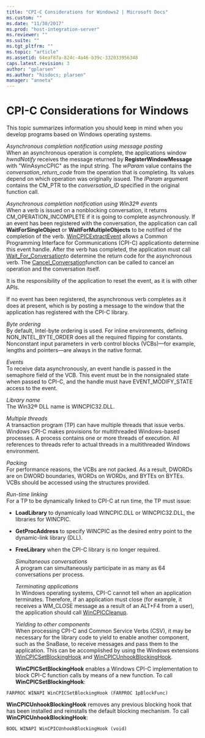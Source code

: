 ```yaml
---
title: "CPI-C Considerations for Windows2 | Microsoft Docs"
ms.custom: ""
ms.date: "11/30/2017"
ms.prod: "host-integration-server"
ms.reviewer: ""
ms.suite: ""
ms.tgt_pltfrm: ""
ms.topic: "article"
ms.assetid: 64eaf87a-824c-4a46-b39c-332033956348
caps.latest.revision: 3
author: "gplarsen"
ms.author: "hisdocs; plarsen"
manager: "anneta"
---
```

# CPI-C Considerations for Windows
This topic summarizes information you should keep in mind when you develop programs based on Windows operating systems.  
  
 *Asynchronous completion notification using message posting*  
 When an asynchronous operation is complete, the applications window *hwndNotify* receives the message returned by **RegisterWindowMessage** with "WinAsyncCPIC" as the input string. The *wParam* value contains the *conversation_return_code* from the operation that is completing. Its values depend on which operation was originally issued. The *IParam* argument contains the CM_PTR to the *conversation_ID* specified in the original function call.  
  
 *Asynchronous completion notification using Win32*®  *events*  
 When a verb is issued on a nonblocking conversation, it returns CM_OPERATION_INCOMPLETE if it is going to complete asynchronously. If an event has been registered with the conversation, the application can call **WaitForSingleObject** or **WaitForMultipleObjects** to be notified of the completion of the verb. [WinCPICExtractEvent](./wincpicextractevent2.md) allows a Common Programming Interface for Communications (CPI-C) applicationto determine this event handle. After the verb has completed, the application must call [Wait_For_Conversation](./wait-for-conversation-cpi-c-1.md)to determine the return code for the asynchronous verb. The [Cancel_Conversation](./cancel-conversation-cpi-c-2.md)function can be called to cancel an operation and the conversation itself.  
  
 It is the responsibility of the application to reset the event, as it is with other APIs.  
  
 If no event has been registered, the asynchronous verb completes as it does at present, which is by posting a message to the window that the application has registered with the CPI-C library.  
  
 *Byte ordering*  
 By default, Intel-byte ordering is used. For inline environments, defining NON_INTEL_BYTE_ORDER does all the required flipping for constants. Nonconstant input parameters in verb control blocks (VCBs)—for example, lengths and pointers—are always in the native format.  
  
 *Events*  
 To receive data asynchronously, an event handle is passed in the semaphore field of the VCB. This event must be in the nonsignaled state when passed to CPI-C, and the handle must have EVENT_MODIFY_STATE access to the event.  
  
 *Library name*  
 The Win32® DLL name is WINCPIC32.DLL.  
  
 *Multiple threads*  
 A transaction program (TP) can have multiple threads that issue verbs. Windows CPI-C makes provisions for multithreaded Windows-based processes. A process contains one or more threads of execution. All references to threads refer to actual threads in a multithreaded Windows environment.  
  
 *Packing*  
 For performance reasons, the VCBs are not packed. As a result, DWORDs are on DWORD boundaries, WORDs on WORDs, and BYTEs on BYTEs. VCBs should be accessed using the structures provided.  
  
 *Run-time linking*  
 For a TP to be dynamically linked to CPI-C at run time, the TP must issue:  
  
- **LoadLibrary** to dynamically load WINCPIC.DLL or WINCPIC32.DLL, the libraries for WINCPIC.  
  
- **GetProcAddress** to specify WINCPIC as the desired entry point to the dynamic-link library (DLL).  
  
- **FreeLibrary** when the CPI-C library is no longer required.  
  
  *Simultaneous conversations*  
  A program can simultaneously participate in as many as 64 conversations per process.  
  
  *Terminating applications*  
  In Windows operating systems, CPI-C cannot tell when an application terminates. Therefore, if an application must close (for example, it receives a WM_CLOSE message as a result of an ALT+F4 from a user), the application should call [WinCPICCleanup](./wincpiccleanup2.md).  
  
  *Yielding to other components*  
  When processing CPI-C and Common Service Verbs (CSV), it may be necessary for the library code to yield to enable another component, such as the SnaBase, to receive messages and pass them to the application. This can be accomplished by using the Windows extensions [WinCPICSetBlockingHook](./wincpicsetblockinghook2.md) and [WinCPICUnhookBlockingHook](./wincpicunhookblockinghook2.md).  
  
  **WinCPICSetBlockingHook** enables a Windows CPI-C implementation to block CPI-C function calls by means of a new function. To call **WinCPICSetBlockingHook**:  
  
```  
FARPROC WINAPI WinCPICSetBlockingHook (FARPROC 1pBlockFunc)  
```  
  
 **WinCPICUnhookBlockingHook** removes any previous blocking hook that has been installed and reinstalls the default blocking mechanism. To call **WinCPICUnhookBlockingHook**:  
  
```  
BOOL WINAPI WinCPICUnhookBlockingHook (void)  
```
